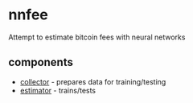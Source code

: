 # nnfee

Attempt to estimate bitcoin fees with neural networks

## components

* [collector](collector/README.md) - prepares data for training/testing
* [estimator](estimator/README.md) - trains/tests
